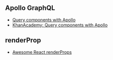 ## Apollo GraphQL

- [Query components with Apollo](https://dev-blog.apollodata.com/query-components-with-apollo-ec603188c157)
- [KhanAcademy: Query components with Apollo](http://engineering.khanacademy.org/posts/creating-query-components-with-apollo.htm)

## renderProp

- [Awesome React renderProps](https://github.com/jaredpalmer/awesome-react-render-props)
